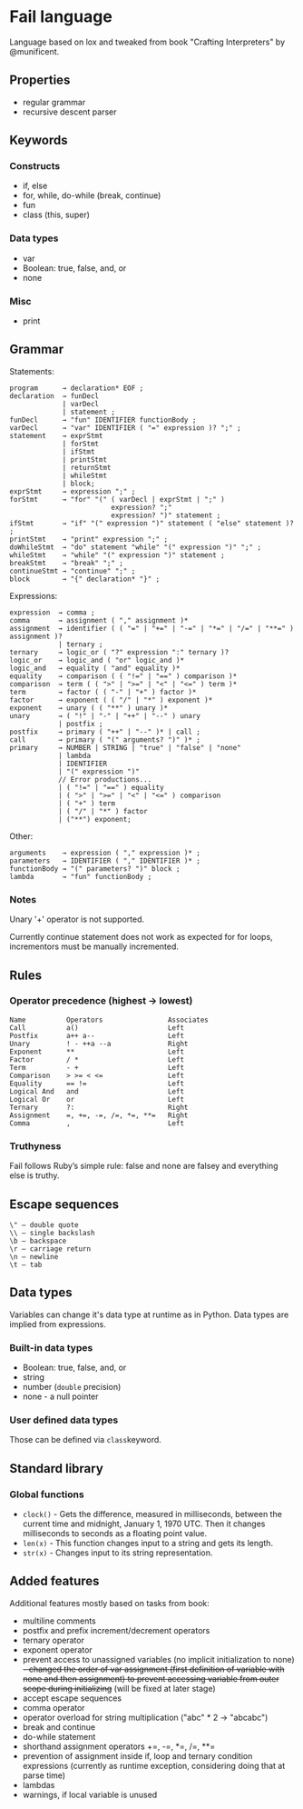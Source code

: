 # Fail language

Language based on lox and tweaked from book "Crafting Interpreters" by @munificent.

## Properties
- regular grammar
- recursive descent parser

## Keywords
### Constructs
- if, else
- for, while, do-while (break, continue)
- fun
- class (this, super)

### Data types
- var
- Boolean: true, false, and, or
- none

### Misc
- print

## Grammar
Statements:
   
    program      → declaration* EOF ;
    declaration  → funDecl
                 | varDecl
                 | statement ;
    funDecl      → "fun" IDENTIFIER functionBody ;
    varDecl      → "var" IDENTIFIER ( "=" expression )? ";" ;
    statement    → exprStmt
                 | forStmt
                 | ifStmt
                 | printStmt
                 | returnStmt
                 | whileStmt
                 | block;
    exprStmt     → expression ";" ;
    forStmt      → "for" "(" ( varDecl | exprStmt | ";" )
                             expression? ";"
                             expression? ")" statement ;
    ifStmt       → "if" "(" expression ")" statement ( "else" statement )? ;
    printStmt    → "print" expression ";" ;
    doWhileStmt  → "do" statement "while" "(" expression ")" ";" ;
    whileStmt    → "while" "(" expression ")" statement ;
    breakStmt    → "break" ";" ;
    continueStmt → "continue" ";" ;
    block        → "{" declaration* "}" ;

Expressions:

    expression  → comma ;
    comma       → assignment ( "," assignment )*
    assignment  → identifier ( ( "=" | "+=" | "-=" | "*=" | "/=" | "**=" ) assignment )?
                | ternary ;
    ternary     → logic_or ( "?" expression ":" ternary )?
    logic_or    → logic_and ( "or" logic_and )*
    logic_and   → equality ( "and" equality )*
    equality    → comparison ( ( "!=" | "==" ) comparison )*
    comparison  → term ( ( ">" | ">=" | "<" | "<=" ) term )*
    term        → factor ( ( "-" | "+" ) factor )*
    factor      → exponent ( ( "/" | "*" ) exponent )*
    exponent    → unary ( ( "**" ) unary )*
    unary       → ( "!" | "-" | "++" | "--" ) unary
                | postfix ;
    postfix     → primary ( "++" | "--" )* | call ;
    call        → primary ( "(" arguments? ")" )* ;
    primary     → NUMBER | STRING | "true" | "false" | "none"
                | lambda
                | IDENTIFIER
                | "(" expression ")"
                // Error productions...
                | ( "!=" | "==" ) equality
                | ( ">" | ">=" | "<" | "<=" ) comparison
                | ( "+" ) term
                | ( "/" | "*" ) factor
                | ("**") exponent;
                
Other:

    arguments    → expression ( "," expression )* ;
    parameters   → IDENTIFIER ( "," IDENTIFIER )* ;
    functionBody → "(" parameters? ")" block ;
    lambda       → "fun" functionBody ;
               
### Notes
Unary '+' operator is not supported.

Currently continue statement does not work as expected for for loops, incrementors must be manually incremented.

## Rules
### Operator precedence (highest → lowest)

    Name	      Operators	               Associates
    Call          a()                      Left
    Postfix       a++ a--                  Left
    Unary	      ! - ++a --a              Right
    Exponent      **                       Left
    Factor	      / *                      Left
    Term	      - +                      Left
    Comparison    > >= < <=	               Left
    Equality      == !=                    Left
    Logical And   and                      Left
    Logical Or    or                       Left
    Ternary       ?:                       Right
    Assignment    =, +=, -=, /=, *=, **=   Right
    Comma         ,                        Left

### Truthyness
Fail follows Ruby’s simple rule: false and none are falsey and everything else is truthy.

## Escape sequences
    \" – double quote
    \\ – single backslash
    \b – backspace
    \r – carriage return
    \n – newline
    \t – tab

## Data types
Variables can change it's data type at runtime as in Python. Data types are implied from expressions. 
### Built-in data types
- Boolean: true, false, and, or
- string
- number (`double` precision)
- none - a null pointer
### User defined data types
Those can be defined via `class`keyword.

## Standard library
### Global functions
- `clock()` - Gets the difference, measured in milliseconds, between the current time and midnight, January 1, 1970 UTC. Then it changes milliseconds to seconds as a floating point value.
- `len(x)` - This function changes input to a string and gets its length.
- `str(x)` - Changes input to its string representation.

## Added features
Additional features mostly based on tasks from book:
- multiline comments
- postfix and prefix increment/decrement operators
- ternary operator
- exponent operator
- prevent access to unassigned variables (no implicit initialization to none)
~~- changed the order of var assignment (first definition of variable with none and then assignment)
  to prevent accessing variable from outer scope during initializing~~ (will be fixed at later stage)
- accept escape sequences
- comma operator
- operator overload for string multiplication ("abc" * 2 → "abcabc")
- break and continue
- do-while statement
- shorthand assignment operators +=, -=, *=, /=, **=
- prevention of assignment inside if, loop and ternary condition expressions (currently as runtime exception, considering doing that at parse time)
- lambdas
- warnings, if local variable is unused